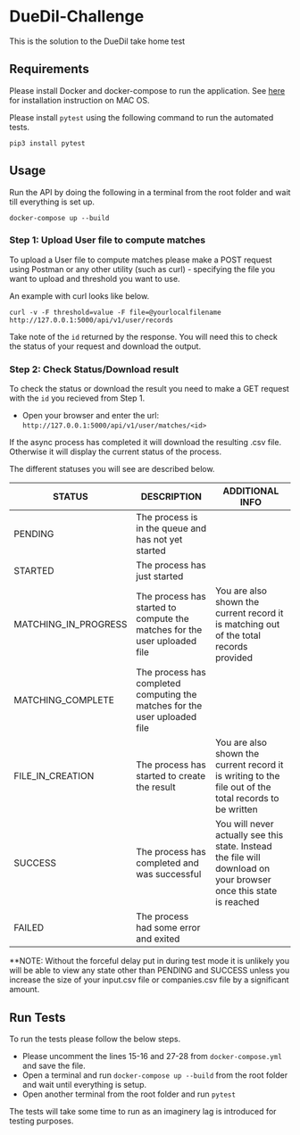 # DueDil-Challenge
This is the solution to the DueDil take home test

## Requirements

Please install Docker and docker-compose to run the application. See [here](https://docs.docker.com/docker-for-mac/install/) for installation instruction on MAC OS.

Please install `pytest` using the following command to run the automated tests.

`pip3 install pytest`

## Usage

Run the API by doing the following in a terminal from the root folder and wait till everything is set up.

```
docker-compose up --build
``` 

### Step 1: Upload User file to compute matches

To upload a User file to compute matches please make a POST request using Postman or any other utility (such as curl) - specifying the file you want to upload and threshold you want to use.

An example with curl looks like below.

```
curl -v -F threshold=value -F file=@yourlocalfilename http://127.0.0.1:5000/api/v1/user/records
```

Take note of the `id` returned by the response. You will need this to check the status of your request and download the output.

### Step 2: Check Status/Download result

To check the status or download the result you need to make a GET request with the `id` you recieved from Step 1.

- Open your browser and enter the url: `http://127.0.0.1:5000/api/v1/user/matches/<id>`

If the async process has completed it will download the resulting .csv file. Otherwise it will display the current status of the process.

The different statuses you will see are described below.

| STATUS  | DESCRIPTION  | ADDITIONAL INFO         |
| ------- | ------------ | ----------------------- |
| PENDING | The process is in the queue and has not yet started | |
| STARTED | The process has just started | |
| MATCHING_IN_PROGRESS | The process has started to compute the matches for the user uploaded file | You are also shown the current record it is matching out of the total records provided |
| MATCHING_COMPLETE | The process has completed computing the matches for the user uploaded file | |
| FILE_IN_CREATION | The process has started to create the result | You are also shown the current record it is writing to the file out of the total records to be written |
| SUCCESS | The process has completed and was successful | You will never actually see this state. Instead the file will download on your browser once this state is reached |
| FAILED | The process had some error and exited | |

**NOTE: Without the forceful delay put in during test mode it is unlikely you will be able to view any state other than PENDING and SUCCESS unless you increase the size of your input.csv file or companies.csv file by a significant amount.

## Run Tests

To run the tests please follow the below steps.

- Please uncomment the lines 15-16 and 27-28 from `docker-compose.yml` and save the file. 
- Open a terminal and run `docker-compose up --build` from the root folder and wait until everything is setup.
- Open another terminal from the root folder and run `pytest`

The tests will take some time to run as an imaginery lag is introduced for testing purposes.
